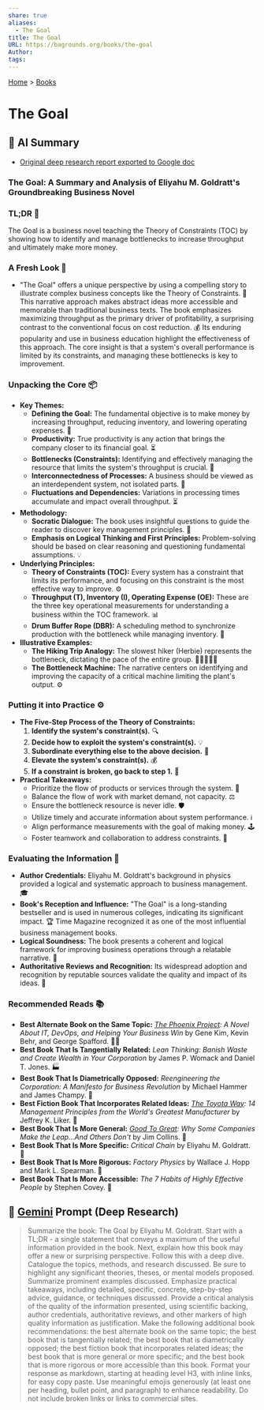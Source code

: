 ```yaml
---
share: true
aliases:
  - The Goal
title: The Goal
URL: https://bagrounds.org/books/the-goal
Author: 
tags: 
---
```

[Home](../index.md) > [Books](./index.md)  
# The Goal  
## 🤖 AI Summary  
- [Original deep research report exported to Google doc](https://docs.google.com/document/d/1QPatFi-DbbCqdu8nBqVodTvUg3W_uXOCj3A2czlVUME/edit?usp=drivesdk)  
### The Goal: A Summary and Analysis of Eliyahu M. Goldratt's Groundbreaking Business Novel  
### TL;DR 🎯  
The Goal is a business novel teaching the Theory of Constraints (TOC) by showing how to identify and manage bottlenecks to increase throughput and ultimately make more money.  
  
### A Fresh Look 👀  
*   "The Goal" offers a unique perspective by using a compelling story to illustrate complex business concepts like the Theory of Constraints. 📖 This narrative approach makes abstract ideas more accessible and memorable than traditional business texts. The book emphasizes maximizing throughput as the primary driver of profitability, a surprising contrast to the conventional focus on cost reduction. 💰 Its enduring popularity and use in business education highlight the effectiveness of this approach. The core insight is that a system's overall performance is limited by its constraints, and managing these bottlenecks is key to improvement.  
  
### Unpacking the Core 📦  
*   **Key Themes:**  
    *   **Defining the Goal:** The fundamental objective is to make money by increasing throughput, reducing inventory, and lowering operating expenses. 🎯  
    *   **Productivity:** True productivity is any action that brings the company closer to its financial goal. ⏳  
    *   **Bottlenecks (Constraints):** Identifying and effectively managing the resource that limits the system's throughput is crucial. 🚧  
    *   **Interconnectedness of Processes:** A business should be viewed as an interdependent system, not isolated parts. 🔗  
    *   **Fluctuations and Dependencies:** Variations in processing times accumulate and impact overall throughput. ⏳  
*   **Methodology:**  
    *   **Socratic Dialogue:** The book uses insightful questions to guide the reader to discover key management principles. 🤔  
    *   **Emphasis on Logical Thinking and First Principles:** Problem-solving should be based on clear reasoning and questioning fundamental assumptions. 💡  
*   **Underlying Principles:**  
    *   **Theory of Constraints (TOC):** Every system has a constraint that limits its performance, and focusing on this constraint is the most effective way to improve. ⚙️  
    *   **Throughput (T), Inventory (I), Operating Expense (OE):** These are the three key operational measurements for understanding a business within the TOC framework. 📊  
    *   **Drum Buffer Rope (DBR):** A scheduling method to synchronize production with the bottleneck while managing inventory. 🔗  
*   **Illustrative Examples:**  
    *   **The Hiking Trip Analogy:** The slowest hiker (Herbie) represents the bottleneck, dictating the pace of the entire group. 🚶‍♀️🚶‍♂️🚶  
    *   **The Bottleneck Machine:** The narrative centers on identifying and improving the capacity of a critical machine limiting the plant's output. ⚙️  
  
### Putting it into Practice ⚙️  
*   **The Five-Step Process of the Theory of Constraints:**  
    1.  **Identify the system's constraint(s).** 🔍  
    2.  **Decide how to exploit the system's constraint(s).** 💡  
    3.  **Subordinate everything else to the above decision.** 🔄  
    4.  **Elevate the system's constraint(s).** 💰  
    5.  **If a constraint is broken, go back to step 1.** 🔄  
*   **Practical Takeaways:**  
    *   Prioritize the flow of products or services through the system. 🌊  
    *   Balance the flow of work with market demand, not capacity. ⚖️  
    *   Ensure the bottleneck resource is never idle. 🛡️  
    *   Utilize timely and accurate information about system performance. ℹ️  
    *   Align performance measurements with the goal of making money. 🕹️  
    *   Foster teamwork and collaboration to address constraints. 🤝  
  
### Evaluating the Information 🧐  
*   **Author Credentials:** Eliyahu M. Goldratt's background in physics provided a logical and systematic approach to business management. 🎓  
*   **Book's Reception and Influence:** "The Goal" is a long-standing bestseller and is used in numerous colleges, indicating its significant impact. 🏆 Time Magazine recognized it as one of the most influential business management books.  
*   **Logical Soundness:** The book presents a coherent and logical framework for improving business operations through a relatable narrative. 🧠  
*   **Authoritative Reviews and Recognition:** Its widespread adoption and recognition by reputable sources validate the quality and impact of its ideas. 🌟  
  
### Recommended Reads 📚  
*   **Best Alternate Book on the Same Topic:** *[The Phoenix Project](./the-phoenix-project.md): A Novel About IT, DevOps, and Helping Your Business Win* by Gene Kim, Kevin Behr, and George Spafford. 🧑‍💻  
*   **Best Book That Is Tangentially Related:** *Lean Thinking: Banish Waste and Create Wealth in Your Corporation* by James P. Womack and Daniel T. Jones. 🏭  
*   **Best Book That Is Diametrically Opposed:** *Reengineering the Corporation: A Manifesto for Business Revolution* by Michael Hammer and James Champy. 🔨  
*   **Best Fiction Book That Incorporates Related Ideas:** *[The Toyota Way](./the-toyota-way.md): 14 Management Principles from the World's Greatest Manufacturer* by Jeffrey K. Liker. 🚗  
*   **Best Book That Is More General:** *[Good To Great](./good-to-great.md): Why Some Companies Make the Leap...And Others Don't* by Jim Collins. 🚀  
*   **Best Book That Is More Specific:** *Critical Chain* by Eliyahu M. Goldratt. 🔗  
*   **Best Book That Is More Rigorous:** *Factory Physics* by Wallace J. Hopp and Mark L. Spearman. 🔬  
*   **Best Book That Is More Accessible:** *The 7 Habits of Highly Effective People* by Stephen Covey. 👤  
  
## 💬 [Gemini](https://gemini.google.com) Prompt (Deep Research)  
> Summarize the book: The Goal by Eliyahu M. Goldratt. Start with a TL;DR - a single statement that conveys a maximum of the useful information provided in the book. Next, explain how this book may offer a new or surprising perspective. Follow this with a deep dive. Catalogue the topics, methods, and research discussed. Be sure to highlight any significant theories, theses, or mental models proposed. Summarize prominent examples discussed. Emphasize practical takeaways, including detailed, specific, concrete, step-by-step advice, guidance, or techniques discussed. Provide a critical analysis of the quality of the information presented, using scientific backing, author credentials, authoritative reviews, and other markers of high quality information as justification. Make the following additional book recommendations: the best alternate book on the same topic; the best book that is tangentially related; the best book that is diametrically opposed; the best fiction book that incorporates related ideas; the best book that is more general or more specific; and the best book that is more rigorous or more accessible than this book. Format your response as markdown, starting at heading level H3, with inline links, for easy copy paste. Use meaningful emojis generously (at least one per heading, bullet point, and paragraph) to enhance readability. Do not include broken links or links to commercial sites.